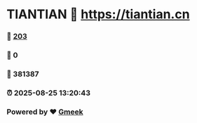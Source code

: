 # TIANTIAN :link: https://tiantian.cn 
### :page_facing_up: [203](https://tiantian.cn/tag.html) 
### :speech_balloon: 0 
### :hibiscus: 381387 
### :alarm_clock: 2025-08-25 13:20:43 
### Powered by :heart: [Gmeek](https://github.com/Meekdai/Gmeek)
